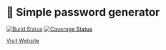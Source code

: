 # :rocket: Simple password generator

[![Build Status](https://travis-ci.com/turkaytunc/pass-gen.svg?branch=main)](https://travis-ci.com/turkaytunc/pass-gen)
[![Coverage Status](https://coveralls.io/repos/github/turkaytunc/pass-gen/badge.svg?branch=main)](https://coveralls.io/github/turkaytunc/pass-gen?branch=main)

[Visit Website](https://turkaytunc.github.io/pass-gen/)
